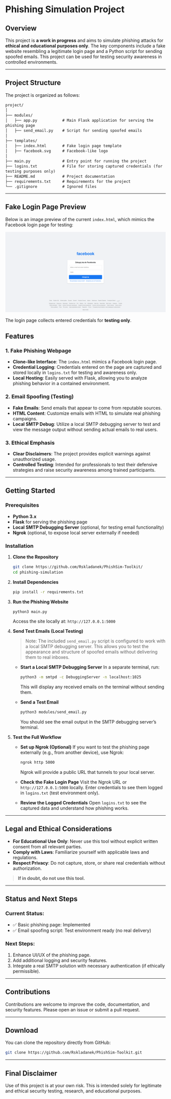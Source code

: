 # Phishing Simulation Project

## Overview
This project is **a work in progress** and aims to simulate phishing attacks for **ethical and educational purposes only**. The key components include a fake website resembling a legitimate login page and a Python script for sending spoofed emails. This project can be used for testing security awareness in controlled environments.

---

## Project Structure
The project is organized as follows:
```
project/
│
├── modules/
│   ├── app.py           # Main Flask application for serving the phishing page
│   ├── send_email.py    # Script for sending spoofed emails
│
├── templates/
│   ├── index.html       # Fake login page template
│   ├── facebook.svg     # Facebook-like logo
│
├── main.py              # Entry point for running the project
├── logins.txt           # File for storing captured credentials (for testing purposes only)
├── README.md            # Project documentation
├── requirements.txt     # Requirements for the project
└── .gitignore           # Ignored files
```

---

## Fake Login Page Preview
Below is an image preview of the current `index.html`, which mimics the Facebook login page for testing:

![Fake Facebook Login](imgs/image.png)

The login page collects entered credentials for **testing only**.


## Features

### 1. Fake Phishing Webpage
- **Clone-like Interface**: The `index.html` mimics a Facebook login page.
- **Credential Logging**: Credentials entered on the page are captured and stored locally in `logins.txt` for testing and awareness only.
- **Local Hosting**: Easily served with Flask, allowing you to analyze phishing behavior in a contained environment.

### 2. Email Spoofing (Testing)
- **Fake Emails**: Send emails that appear to come from reputable sources.
- **HTML Content**: Customize emails with HTML to simulate real phishing campaigns.
- **Local SMTP Debug**: Utilize a local SMTP debugging server to test and view the message output without sending actual emails to real users.

### 3. Ethical Emphasis
- **Clear Disclaimers**: The project provides explicit warnings against unauthorized usage.
- **Controlled Testing**: Intended for professionals to test their defensive strategies and raise security awareness among trained participants.

---

## Getting Started

### Prerequisites
- **Python 3.x**
- **Flask** for serving the phishing page
- **Local SMTP Debugging Server** (optional, for testing email functionality)
- **Ngrok** (optional, to expose local server externally if needed)

### Installation
1. **Clone the Repository**
   ```bash
   git clone https://github.com/Rskladanek/PhishSim-Toolkit/
   cd phishing-simulation
   ```

2. **Install Dependencies**
   ```bash
   pip install -r requirements.txt
   ```

3. **Run the Phishing Website**
   ```bash
   python3 main.py
   ```
   Access the site locally at: `http://127.0.0.1:5000`

4. **Send Test Emails (Local Testing)**
   > Note: The included `send_email.py` script is configured to work with a local SMTP debugging server. This allows you to test the appearance and structure of spoofed emails without delivering them to real inboxes.

   - **Start a Local SMTP Debugging Server**
     In a separate terminal, run:
     ```bash
     python3 -m smtpd -c DebuggingServer -n localhost:1025
     ```
     This will display any received emails on the terminal without sending them.

   - **Send a Test Email**
     ```bash
     python3 modules/send_email.py
     ```
     You should see the email output in the SMTP debugging server’s terminal.

5. **Test the Full Workflow**
   - **Set up Ngrok (Optional)**
     If you want to test the phishing page externally (e.g., from another device), use Ngrok:
     ```bash
     ngrok http 5000
     ```
     Ngrok will provide a public URL that tunnels to your local server.

   - **Check the Fake Login Page**
     Visit the Ngrok URL or `http://127.0.0.1:5000` locally.
     Enter credentials to see them logged in `logins.txt` (test environment only).

   - **Review the Logged Credentials**
     Open `logins.txt` to see the captured data and understand how phishing works.

---

## Legal and Ethical Considerations
- **For Educational Use Only**: Never use this tool without explicit written consent from all relevant parties.
- **Comply with Laws**: Familiarize yourself with applicable laws and regulations.
- **Respect Privacy**: Do not capture, store, or share real credentials without authorization.

> **If in doubt, do not use this tool.**

---

## Status and Next Steps

### Current Status:
- ✅ Basic phishing page: Implemented
- ✅ Email spoofing script: Test environment ready (no real delivery)

### Next Steps:
1. Enhance UI/UX of the phishing page.
2. Add additional logging and security features.
3. Integrate a real SMTP solution with necessary authentication (if ethically permissible).

---

## Contributions
Contributions are welcome to improve the code, documentation, and security features. Please open an issue or submit a pull request.

---

## Download
You can clone the repository directly from GitHub:
```bash
git clone https://github.com/Rskladanek/PhishSim-Toolkit.git
```

---

## Final Disclaimer
Use of this project is at your own risk. This is intended solely for legitimate and ethical security testing, research, and educational purposes.
